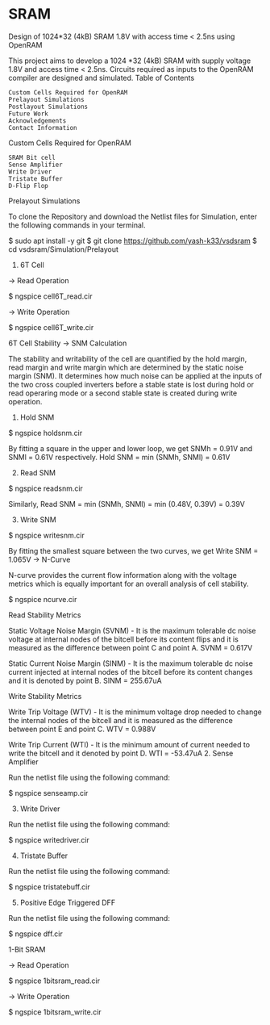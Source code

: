 # SRAM
Design of 1024*32 (4kB) SRAM 1.8V with access time < 2.5ns using OpenRAM

This project aims to develop a 1024 *32 (4kB) SRAM with supply voltage 1.8V and access time < 2.5ns. Circuits required as inputs to the OpenRAM compiler are designed and simulated.
Table of Contents

    Custom Cells Required for OpenRAM
    Prelayout Simulations
    Postlayout Simulations
    Future Work
    Acknowledgements
    Contact Information

Custom Cells Required for OpenRAM

    SRAM Bit cell
    Sense Amplifier
    Write Driver
    Tristate Buffer
    D-Flip Flop

Prelayout Simulations

To clone the Repository and download the Netlist files for Simulation, enter the following commands in your terminal.

$  sudo apt install -y git
$  git clone https://github.com/yash-k33/vsdsram
$  cd vsdsram/Simulation/Prelayout

1. 6T Cell

-> Read Operation

$ ngspice cell6T_read.cir

-> Write Operation

$ ngspice cell6T_write.cir

6T Cell Stability
-> SNM Calculation

The stability and writability of the cell are quantified by the hold margin, read margin and write margin which are determined by the static noise margin (SNM). It determines how much noise can be applied at the inputs of the two cross coupled inverters before a stable state is lost during hold or read operaring mode or a second stable state is created during write operation.

1. Hold SNM

$ ngspice holdsnm.cir


By fitting a square in the upper and lower loop, we get SNMh = 0.91V and SNMl = 0.61V respectively.
Hold SNM = min (SNMh, SNMl) = 0.61V

2. Read SNM

$ ngspice readsnm.cir


Similarly,
Read SNM = min (SNMh, SNMl) = min (0.48V, 0.39V) = 0.39V

3. Write SNM

$ ngspice writesnm.cir


By fitting the smallest square between the two curves, we get
Write SNM = 1.065V
-> N-Curve

N-curve provides the current flow information along with the voltage metrics which is equally important for an overall analysis of cell stability.

$ ngspice ncurve.cir

Read Stability Metrics

Static Voltage Noise Margin (SVNM) - It is the maximum tolerable dc noise voltage at internal nodes of the bitcell before its content flips and it is measured as the difference between point C and point A.
SVNM = 0.617V

Static Current Noise Margin (SINM) - It is the maximum tolerable dc noise current injected at internal nodes of the bitcell before its content changes and it is denoted by point B.
SINM = 255.67uA

Write Stability Metrics

Write Trip Voltage (WTV) - It is the minimum voltage drop needed to change the internal nodes of the bitcell and it is measured as the difference between point E and point C.
WTV = 0.988V

Write Trip Current (WTI) - It is the minimum amount of current needed to write the bitcell and it denoted by point D.
WTI = -53.47uA
2. Sense Amplifier

Run the netlist file using the following command:

$ ngspice senseamp.cir

3. Write Driver

Run the netlist file using the following command:

$ ngspice writedriver.cir

4. Tristate Buffer

Run the netlist file using the following command:

$ ngspice tristatebuff.cir

5. Positive Edge Triggered DFF

Run the netlist file using the following command:

$ ngspice dff.cir

1-Bit SRAM

-> Read Operation

$ ngspice 1bitsram_read.cir

-> Write Operation

$ ngspice 1bitsram_write.cir

